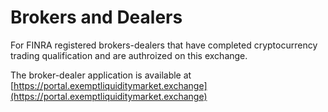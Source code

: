 # Brokers and Dealers

For FINRA registered brokers-dealers that have completed cryptocurrency trading qualification and are authroized on this exchange.

The broker-dealer application is available at [https://portal.exemptliquiditymarket.exchange](https://portal.exemptliquiditymarket.exchange)
